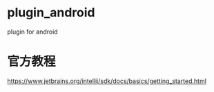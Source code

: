 # plugin_android
plugin for android

# 官方教程
https://www.jetbrains.org/intellij/sdk/docs/basics/getting_started.html
